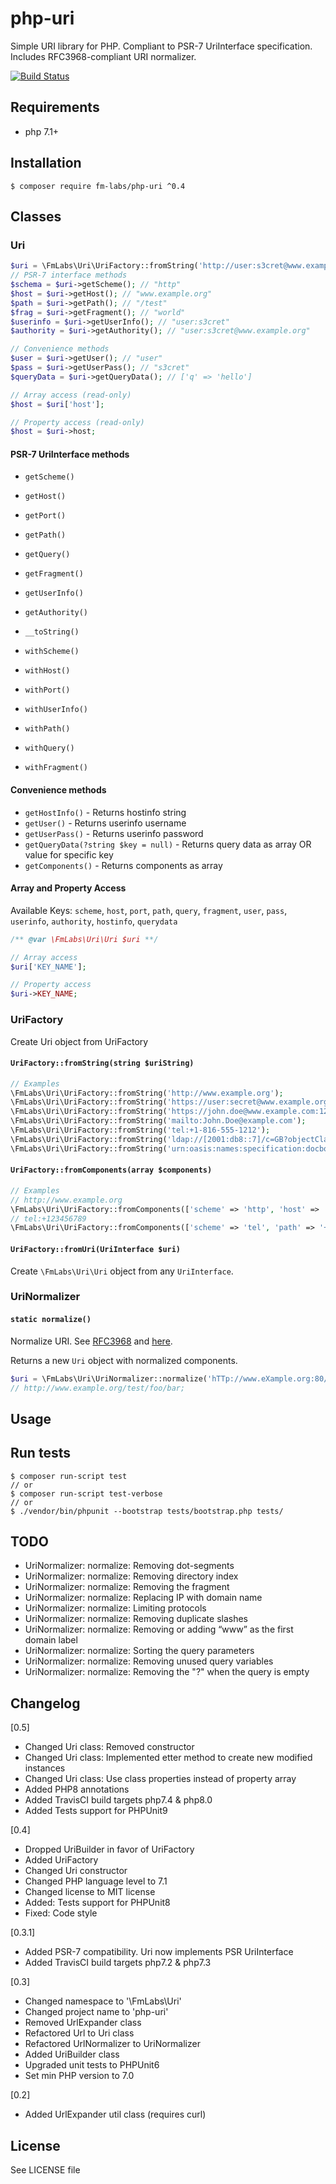 # php-uri

Simple URI library for PHP. Compliant to PSR-7 UriInterface specification.
Includes RFC3968-compliant URI normalizer.

[![Build Status](https://travis-ci.org/fm-labs/php-uri.svg?branch=master)](https://travis-ci.org/fm-labs/php-uri)

## Requirements

- php 7.1+

## Installation

```console
$ composer require fm-labs/php-uri ^0.4
```

## Classes

### Uri

```php
$uri = \FmLabs\Uri\UriFactory::fromString('http://user:s3cret@www.example.org/test?q=hello#world');
// PSR-7 interface methods
$schema = $uri->getScheme(); // "http"
$host = $uri->getHost(); // "www.example.org"
$path = $uri->getPath(); // "/test"
$frag = $uri->getFragment(); // "world"
$userinfo = $uri->getUserInfo(); // "user:s3cret"
$authority = $uri->getAuthority(); // "user:s3cret@www.example.org"

// Convenience methods
$user = $uri->getUser(); // "user"
$pass = $uri->getUserPass(); // "s3cret"
$queryData = $uri->getQueryData(); // ['q' => 'hello']

// Array access (read-only)
$host = $uri['host'];

// Property access (read-only)
$host = $uri->host;

```

#### PSR-7 UriInterface methods

- `getScheme()`
- `getHost()`
- `getPort()`
- `getPath()`
- `getQuery()`
- `getFragment()`
- `getUserInfo()`
- `getAuthority()`
- `__toString()`
  
- `withScheme()`
- `withHost()`
- `withPort()`
- `withUserInfo()`
- `withPath()`
- `withQuery()`
- `withFragment()`

#### Convenience methods

- `getHostInfo()` - Returns hostinfo string
- `getUser()` - Returns userinfo username
- `getUserPass()` - Returns userinfo password
- `getQueryData(?string $key = null)` - Returns query data as array OR value for specific key
- `getComponents()` - Returns components as array


#### Array and Property Access
Available Keys: 
`scheme`, `host`, `port`, `path`, `query`, `fragment`, `user`, `pass`, `userinfo`, `authority`, `hostinfo`, `querydata`

```php
/** @var \FmLabs\Uri\Uri $uri **/

// Array access
$uri['KEY_NAME'];

// Property access
$uri->KEY_NAME;
```




### UriFactory

Create Uri object from UriFactory

#### `UriFactory::fromString(string $uriString)`
```php
// Examples
\FmLabs\Uri\UriFactory::fromString('http://www.example.org');
\FmLabs\Uri\UriFactory::fromString('https://user:secret@www.example.org/my/path?some=query#frag');
\FmLabs\Uri\UriFactory::fromString('https://john.doe@www.example.com:123/forum/questions/?tag=networking&order=newest#top');
\FmLabs\Uri\UriFactory::fromString('mailto:John.Doe@example.com');
\FmLabs\Uri\UriFactory::fromString('tel:+1-816-555-1212');
\FmLabs\Uri\UriFactory::fromString('ldap://[2001:db8::7]/c=GB?objectClass?one');
\FmLabs\Uri\UriFactory::fromString('urn:oasis:names:specification:docbook:dtd:xml:4.1.2');
```

#### `UriFactory::fromComponents(array $components)`
```php
// Examples
// http://www.example.org
\FmLabs\Uri\UriFactory::fromComponents(['scheme' => 'http', 'host' => 'www.example.org']);
// tel:+123456789
\FmLabs\Uri\UriFactory::fromComponents(['scheme' => 'tel', 'path' => '+123456789']);
```

#### `UriFactory::fromUri(UriInterface $uri)`
Create `\FmLabs\Uri\Uri` object from any `UriInterface`. 

### UriNormalizer

#### `static normalize()`
Normalize URI. See [RFC3968](http://tools.ietf.org/html/rfc3986)
and [here](http://en.wikipedia.org/wiki/URL_normalization).

Returns a new `Uri` object with normalized components. 

```php
$uri = \FmLabs\Uri\UriNormalizer::normalize('hTTp://www.eXample.org:80/test/./../foo/../bar');
// http://www.example.org/test/foo/bar;
```


## Usage

## Run tests
```console
$ composer run-script test
// or
$ composer run-script test-verbose
// or
$ ./vendor/bin/phpunit --bootstrap tests/bootstrap.php tests/
```

## TODO

- UriNormalizer: normalize: Removing dot-segments
- UriNormalizer: normalize: Removing directory index
- UriNormalizer: normalize: Removing the fragment
- UriNormalizer: normalize: Replacing IP with domain name
- UriNormalizer: normalize: Limiting protocols
- UriNormalizer: normalize: Removing duplicate slashes
- UriNormalizer: normalize: Removing or adding “www” as the first domain label
- UriNormalizer: normalize: Sorting the query parameters
- UriNormalizer: normalize: Removing unused query variables
- UriNormalizer: normalize: Removing the "?" when the query is empty

## Changelog
[0.5]
- Changed Uri class: Removed constructor
- Changed Uri class: Implemented etter method to create new modified instances
- Changed Uri class: Use class properties instead of property array
- Added PHP8 annotations
- Added TravisCI build targets php7.4 & php8.0
- Added Tests support for PHPUnit9

[0.4]
- Dropped UriBuilder in favor of UriFactory
- Added UriFactory  
- Changed Uri constructor
- Changed PHP language level to 7.1
- Changed license to MIT license
- Added: Tests support for PHPUnit8
- Fixed: Code style

[0.3.1]
- Added PSR-7 compatibility. Uri now implements PSR UriInterface
- Added TravisCI build targets php7.2 & php7.3

[0.3]
- Changed namespace to '\FmLabs\Uri'
- Changed project name to 'php-uri'
- Removed UrlExpander class
- Refactored Url to Uri class
- Refactored UrlNormalizer to UriNormalizer
- Added UriBuilder class
- Upgraded unit tests to PHPUnit6
- Set min PHP version to 7.0

[0.2]
- Added UrlExpander util class (requires curl)

## License

See LICENSE file



